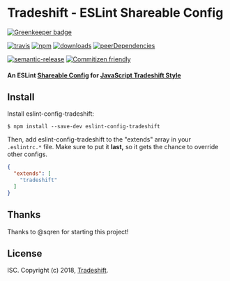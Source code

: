 # Tradeshift - ESLint Shareable Config

[![Greenkeeper badge](https://badges.greenkeeper.io/Tradeshift/eslint-config-tradeshift.svg)](https://greenkeeper.io/)

[![travis][travis-image]][travis-url]
[![npm][npm-image]][npm-url]
[![downloads][downloads-image]][downloads-url]
[![peerDependencies][peerdeps-image]][peerdeps-url]

[![semantic-release][semantic-release-img]][semantic-release-url]
[![Commitizen friendly][commitizen-friendly-img]][commitizen-friendly-url]


[commitizen-friendly-img]:
https://img.shields.io/badge/commitizen-friendly-brightgreen.svg
[commitizen-friendly-url]:
http://commitizen.github.io/cz-cli/
[semantic-release-img]:
https://img.shields.io/badge/%20%20%F0%9F%93%A6%F0%9F%9A%80-semantic--release-e10079.svg
[semantic-release-url]:
https://github.com/semantic-release/semantic-release
[travis-image]: https://travis-ci.org/Tradeshift/eslint-config-tradeshift.svg?branch=master
[travis-url]: https://travis-ci.org/Tradeshift/eslint-config-tradeshift
[npm-image]: https://img.shields.io/npm/v/eslint-config-tradeshift.svg
[npm-url]: https://npmjs.org/package/eslint-config-tradeshift
[downloads-image]: https://img.shields.io/npm/dm/eslint-config-tradeshift.svg
[downloads-url]: https://npmjs.org/package/eslint-config-tradeshift
[peerdeps-url]: https://david-dm.org/Tradeshift/eslint-config-tradeshift?type=peer
[peerdeps-image]: https://david-dm.org/Tradeshift/eslint-config-tradeshift/peer-status.svg

#### An ESLint [Shareable Config](http://eslint.org/docs/developer-guide/shareable-configs) for [JavaScript Tradeshift Style](http://apps.tradeshift.com)

## Install

Install eslint-config-tradeshift:

```
$ npm install --save-dev eslint-config-tradeshift
```

Then, add eslint-config-tradeshift to the "extends" array in your `.eslintrc.*`
file. Make sure to put it **last,** so it gets the chance to override other
configs.

```json
{
  "extends": [
    "tradeshift"
  ]
}
```

## Thanks

Thanks to @sqren for starting this project!

## License

ISC. Copyright (c) 2018, [Tradeshift](https://github.com/Tradeshift).
